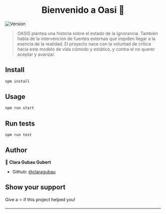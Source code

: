 <h1 align="center">Bienvenido a Oasi 👋</h1>
<p>
  <img alt="Version" src="https://img.shields.io/badge/version-0.1.0-blue.svg?cacheSeconds=2592000" />
</p>

> OASIS plantea una historia sobre el estado de la ignorancia. También habla de la intervención de fuentes externas que impiden llegar a la esencia de la realidad.  El proyecto nace con la voluntad de crítica hacia este modelo de vida cómodo y estático, y contra el no querer aceptar y avanzar. 

## Install

```sh
npm install
```

## Usage

```sh
npm run start
```

## Run tests

```sh
npm run test
```

## Author

👤 **Clara Gubau Gubert**

* Github: [@claragubau](https://github.com/claragubau)

## Show your support

Give a ⭐️ if this project helped you!

***

